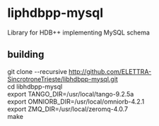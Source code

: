 # liphdbpp-mysql
Library for HDB++ implementing MySQL schema

## building
git clone --recursive http://github.com/ELETTRA-SincrotroneTrieste/libhdbpp-mysql.git  
cd libhdbpp-mysql  
export TANGO_DIR=/usr/local/tango-9.2.5a  
export OMNIORB_DIR=/usr/local/omniorb-4.2.1  
export ZMQ_DIR=/usr/local/zeromq-4.0.7  
make
